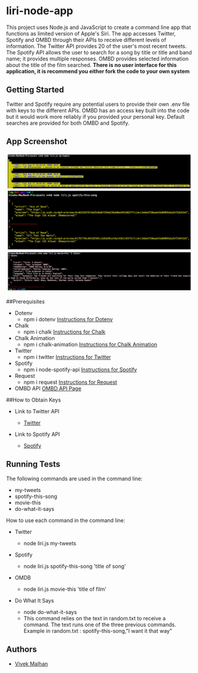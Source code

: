 # liri-node-app

This project uses Node.js and JavaScript to create a command line app that functions as limited version of Apple's Siri. The app accesses Twitter, Spotify and OMBD through their APIs to receive different levels of information. The Twitter API provides 20 of the user's most recent tweets. The Spotify API allows the user to search for a song by title or title and band name; it provides multiple responses. OMBD provides selected information about the title of the film searched. __There is no user interface for this application, it is recommend you either fork the code to your own system__

## Getting Started

Twitter and Spotify require any potential users to provide their own .env file with keys to the different APIs. OMBD has an access key built into the code but it would work more reliably if you provided your personal key. Default searches are provided for both OMBD and Spotify.

## App Screenshot
![liri-node-app](assets/LiriNodeApp.jpg)

##Prerequisites

* Dotenv
    * npm i dotenv
    [Instructions for Dotenv](https://www.npmjs.com/package/dotenv)
* Chalk
    * npm i chalk
    [Instructions for Chalk](https://www.npmjs.com/package/chalk)
* Chalk Animation
    * npm i chalk-animation
    [Instructions for Chalk Animation](https://www.npmjs.com/package/chalk-animation)
* Twitter
    * npm i twitter
    [Instructions for Twitter](https://www.npmjs.com/package/twitter)
* Spotify
    * npm i node-spotify-api
    [Instructions for Spotify](https://www.npmjs.com/package/node-spotify-api)
* Request
    * npm i request
    [Instructions for Request](https://www.npmjs.com/package/request)
* OMBD API
    [OMBD API Page](http://www.omdbapi.com/)


##How to Obtain Keys

* Link to Twitter API
    * [Twitter](https://dev.twitter.com/)

* Link to Spotify API
    * [Spotify](https://beta.developer.spotify.com/documentation/web-api/)

## Running Tests

The following commands are used in the command line:

* my-tweets
* spotify-this-song
* movie-this
* do-what-it-says

How to use each command in the command line: 

* Twitter 
    * node liri.js my-tweets

* Spotify 
    * node liri.js spotify-this-song 'title of song'

* OMDB 
    * node liri.js movie-this 'title of film'

* Do What It Says
    * node do-what-it-says
    * This command relies on the text in random.txt to receive a command. The text runs one of the three previous commands. Example in random.txt :
    spotify-this-song,"I want it that way"


## Authors

* [Vivek Malhan](https://docvvk.github.io/Portfolio/)
